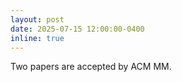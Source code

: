 ```yaml
---
layout: post
date: 2025-07-15 12:00:00-0400
inline: true
---
```


Two papers are accepted by ACM MM.

